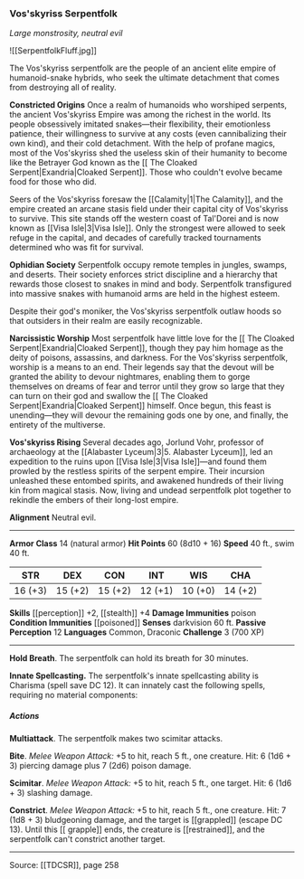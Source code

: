 ### Vos'skyriss Serpentfolk
_Large monstrosity, neutral evil_

![[SerpentfolkFluff.jpg]]

The Vos'skyriss serpentfolk are the people of an ancient elite empire of humanoid-snake hybrids, who seek the ultimate detachment that comes from destroying all of reality.

**Constricted Origins** Once a realm of humanoids who worshiped serpents, the ancient Vos'skyriss Empire was among the richest in the world. Its people obsessively imitated snakes—their flexibility, their emotionless patience, their willingness to survive at any costs (even cannibalizing their own kind), and their cold detachment. With the help of profane magics, most of the Vos'skyriss shed the useless skin of their humanity to become like the Betrayer God known as the [[ The Cloaked Serpent|Exandria|Cloaked Serpent]]. Those who couldn't evolve became food for those who did.

Seers of the Vos'skyriss foresaw the [[Calamity|1|The Calamity]], and the empire created an arcane stasis field under their capital city of Vos'skyriss to survive. This site stands off the western coast of Tal'Dorei and is now known as [[Visa Isle|3|Visa Isle]]. Only the strongest were allowed to seek refuge in the capital, and decades of carefully tracked tournaments determined who was fit for survival.


**Ophidian Society** Serpentfolk occupy remote temples in jungles, swamps, and deserts. Their society enforces strict discipline and a hierarchy that rewards those closest to snakes in mind and body. Serpentfolk transfigured into massive snakes with humanoid arms are held in the highest esteem.

Despite their god's moniker, the Vos'skyriss serpentfolk outlaw hoods so that outsiders in their realm are easily recognizable.


**Narcissistic Worship** Most serpentfolk have little love for the [[ The Cloaked Serpent|Exandria|Cloaked Serpent]], though they pay him homage as the deity of poisons, assassins, and darkness. For the Vos'skyriss serpentfolk, worship is a means to an end. Their legends say that the devout will be granted the ability to devour nightmares, enabling them to gorge themselves on dreams of fear and terror until they grow so large that they can turn on their god and swallow the [[ The Cloaked Serpent|Exandria|Cloaked Serpent]] himself. Once begun, this feast is unending—they will devour the remaining gods one by one, and finally, the entirety of the multiverse.


**Vos'skyriss Rising** Several decades ago, Jorlund Vohr, professor of archaeology at the [[Alabaster Lyceum|3|5. Alabaster Lyceum]], led an expedition to the ruins upon [[Visa Isle|3|Visa Isle]]—and found them prowled by the restless spirits of the serpent empire. Their incursion unleashed these entombed spirits, and awakened hundreds of their living kin from magical stasis. Now, living and undead serpentfolk plot together to rekindle the embers of their long-lost empire.


**Alignment** Neutral evil.






---

**Armor Class** 14 (natural armor)
**Hit Points** 60 (8d10 + 16)
**Speed** 40 ft., swim 40 ft.

| STR     | DEX     | CON     | INT     | WIS     | CHA     |
|---------|---------|---------|---------|---------|---------|
| 16 (+3) | 15 (+2) | 15 (+2) | 12 (+1) | 10 (+0) | 14 (+2) |

**Skills** [[perception]] +2, [[stealth]] +4
**Damage Immunities** poison
**Condition Immunities** [[poisoned]]
**Senses** darkvision 60 ft.
**Passive Perception** 12
**Languages** Common, Draconic
**Challenge** 3 (700 XP)

---

**Hold Breath**. The serpentfolk can hold its breath for 30 minutes.

**Innate Spellcasting.** The serpentfolk's innate spellcasting ability is Charisma (spell save DC 12). It can innately cast the following spells, requiring no material components:

##### Actions
**Multiattack**. The serpentfolk makes two scimitar attacks.

**Bite**. _Melee Weapon Attack:_ +5 to hit, reach 5 ft., one creature. Hit: 6 (1d6 + 3) piercing damage plus 7 (2d6) poison damage.

**Scimitar**. _Melee Weapon Attack:_ +5 to hit, reach 5 ft., one target. Hit: 6 (1d6 + 3) slashing damage.

**Constrict**. _Melee Weapon Attack:_ +5 to hit, reach 5 ft., one creature. Hit: 7 (1d8 + 3) bludgeoning damage, and the target is [[grappled]] (escape DC 13). Until this [[ grapple]] ends, the creature is [[restrained]], and the serpentfolk can't constrict another target.


---

Source: [[TDCSR]], page 258